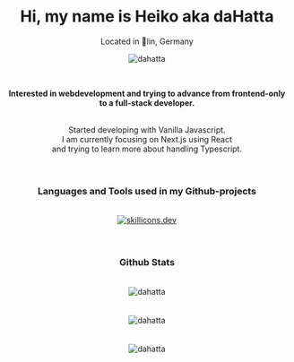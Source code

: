 <h1 align="center">Hi, my name is Heiko aka daHatta</h1>
<p align="center">Located in &#x1F43B;lin, Germany</p>
<p align="center"><img src="https://komarev.com/ghpvc/?username=dahatta&label=Profile%20views&color=0e75b6&style=flat" alt="dahatta" /></p>
<br />
<p align="center"><strong>Interested in webdevelopment and trying to advance from frontend-only to a full-stack developer.</strong></p>
<br />
<div align="center">
Started developing with Vanilla Javascript.<br />
I am currently focusing on Next.js using React<br />
and trying to learn more about handling Typescript.<br />
</div>
<br /><br />
<h3 align="center">Languages and Tools used in my Github-projects</h3>
<br />
<div align="center">
  <a href="https://skillicons.dev">
    <img src="https://skillicons.dev/icons?i=html,css,sass,tailwind,js,react,nextjs,typescript,threejs,postman,nodejs,npm,vite,vscode,webpack,git,github,vercel&perline=6" alt="skillicons.dev" />
  </a>
</div>
<br /><br />
<h3 align="center">Github Stats</h3>
<br />
<div align="center"><img src="https://github-readme-stats.vercel.app/api/top-langs?username=dahatta&show_icons=true&locale=en&layout=compact" alt="dahatta" /></div>
<br /><br />
<div align="center"><img src="https://github-readme-stats.vercel.app/api?username=dahatta&show_icons=true&locale=en" alt="dahatta" /></div>
<br /><br />
<div align="center"><img src="https://github-readme-streak-stats.herokuapp.com/?user=dahatta&" alt="dahatta" /></div>
<br />
